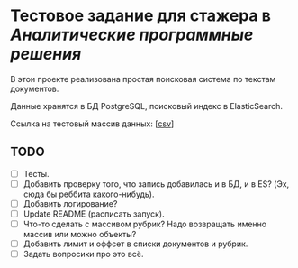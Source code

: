 # Тестовое задание для стажера в *Аналитические программные решения*

В этои проекте реализована простая поисковая система по текстам документов. 

Данные хранятся в БД PostgreSQL, поисковый индекс в ElasticSearch.

Ссылка на тестовый массив данных: [[csv](https://api.onedrive.com/v1.0/shares/u!aHR0cHM6Ly8xZHJ2Lm1zL3UvcyFBdldqdXEtLW5zblNrYW8yUzVzMnpUTHpNMHBweHc_ZT1RQnJIMGQ/root/content)]

## TODO

+ [ ] Тесты.
+ [ ] Добавить проверку того, что запись добавилась и в БД, 
и в ES? (Эх, сюда бы реббита какого-нибудь).
+ [ ] Добавить логирование?
+ [ ] Update README (расписать запуск).
+ [ ] Что-то сделать с массивом рубрик? Надо возвращать именно массив или 
можно объекты?
+ [ ] Добавить лимит и оффсет в списки документов и рубрик.
+ [ ] Задать вопросики про это всё.
